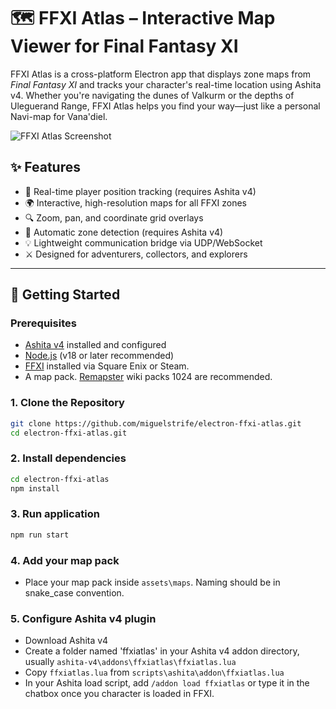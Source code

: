 # 🗺️ FFXI Atlas – Interactive Map Viewer for Final Fantasy XI

FFXI Atlas is a cross-platform Electron app that displays zone maps from *Final Fantasy XI* and tracks your character's real-time location using Ashita v4. Whether you're navigating the dunes of Valkurm or the depths of Uleguerand Range, FFXI Atlas helps you find your way—just like a personal Navi-map for Vana'diel.

![FFXI Atlas Screenshot](assets/screenshot.gif)

## ✨ Features

- 🧭 Real-time player position tracking (requires Ashita v4)
- 🌍 Interactive, high-resolution maps for all FFXI zones
- 🔍 Zoom, pan, and coordinate grid overlays
- 🔄 Automatic zone detection (requires Ashita v4)
- 💡 Lightweight communication bridge via UDP/WebSocket
- ⚔️ Designed for adventurers, collectors, and explorers

---

## 🚀 Getting Started

### Prerequisites

- [Ashita v4](https://github.com/AshitaXI/Ashita-v4beta) installed and configured
- [Node.js](https://nodejs.org/) (v18 or later recommended)
- [FFXI](http://www.playonline.com/ff11us/download/media/install_win.html) installed via Square Enix or Steam.
- A map pack. [Remapster](https://github.com/AkadenTK/remapster_maps/releases) wiki packs 1024 are recommended.
  
### 1. Clone the Repository

```bash
git clone https://github.com/miguelstrife/electron-ffxi-atlas.git
cd electron-ffxi-atlas.git
```

### 2. Install dependencies
```bash
cd electron-ffxi-atlas
npm install
```

### 3. Run application
```bash
npm run start
```
### 4. Add your map pack
- Place your map pack inside ```assets\maps```. Naming should be in snake_case convention. 
  
### 5. Configure Ashita v4 plugin
- Download Ashita v4
- Create a folder named 'ffxiatlas' in your Ashita v4 addon directory, usually ```ashita-v4\addons\ffxiatlas\ffxiatlas.lua``` 
- Copy ```ffxiatlas.lua``` from ```scripts\ashita\addon\ffxiatlas.lua```
- In your Ashita load script, add ```/addon load ffxiatlas``` or type it in the chatbox once you character is loaded in FFXI.
